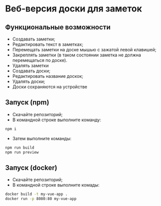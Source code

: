 # Веб-версия доски для заметок

## Функциональные возможности
- Создавать заметки;
- Редактировать текст в заметках;
- Перемещать заметки на доске мышью с зажатой левой клавишей;
- Закреплять заметки (в таком состоянии заметка не должна перемещаться по доске).
- Удалять заметки
- Создавать доски;
- Редактировать название доскок;
- Удалять доски;
- Доски сохраняются на устройстве

## Запуск (npm)

- Скачайте репозиторий;
- В командной строке выполните команду:

```bash
npm i
```

- Затем выполните команды:

```bash
npm run build
npm run preview
```

## Запуск (docker)
- Скачайте репозиторий;
- В командной строке выполните комады:
```bash
docker build -t my-vue-app .
docker run -p 8080:80 my-vue-app
```